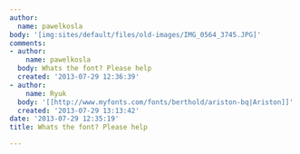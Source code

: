 ```yaml
---
author:
  name: pawelkosla
body: '[img:sites/default/files/old-images/IMG_0564_3745.JPG]'
comments:
- author:
    name: pawelkosla
  body: Whats the font? Please help
  created: '2013-07-29 12:36:39'
- author:
    name: Ryuk
  body: '[[http://www.myfonts.com/fonts/berthold/ariston-bq|Ariston]]'
  created: '2013-07-29 13:13:42'
date: '2013-07-29 12:35:19'
title: Whats the font? Please help

---
```

